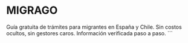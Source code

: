 # MIGRAGO
Guía gratuita de trámites para migrantes en España y Chile. Sin costos ocultos, sin gestores caros. Información verificada paso a paso. ```
